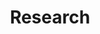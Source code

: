 ---
title: "Research"
layout: research
username: admin
design:
  spacing: "3rem"
bio:
  button:
    text: Download CV
    url: /uploads/Kalvik_Jakkala.pdf
collections:
  - id: blog
    content:
      title: Recent Posts
      count: 2
      filters:
        section_name: /research/blog
        featured_only: false
    design:
      view: article-grid
      fill_image: false
      columns: 2

  - id: projects
    content:
      title: Featured Project
      filters:
        section_name: /research/project
        featured_only: false
    design:
      view: article-grid
      fill_image: false
      columns: 1

  - id: publications
    content:
      title: Featured Publications
      filters:
        section_name: /research/publication
        featured_only: true
    design:
      view: article-grid
      columns: 2

  - id: recent-publications
    content:
      title: Recent Publications
      filters:
        section_name: /research/publication
        exclude_featured: true
    design:
      view: citation
---